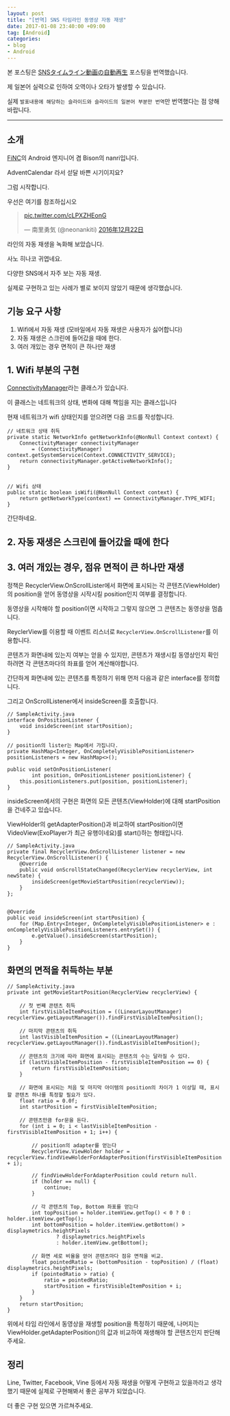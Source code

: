 ```yaml
---
layout: post
title: "[번역] SNS 타임라인 동영상 자동 재생"
date: 2017-01-08 23:40:00 +09:00
tag: [Android]
categories:
- blog
- Android
---
```


본 포스팅은 [SNSタイムライン動画の自動再生](http://qiita.com/neonankiti/items/cfa8cc0d3c48b9edc2fb) 포스팅을 번역했습니다.

제 일본어 실력으로 인하여 오역이나 오타가 발생할 수 있습니다.

실제 `발표내용에 해당하는 슬라이드와 슬라이드의 일본어 부분만 번역`만 번역했다는 점 양해바랍니다.

<!--more-->

- - -

## 소개

[FiNC](https://finc.com/)의 Android 엔지니어 겸 Bison의 nanri입니다.

AdventCalendar 라서 섣달 바쁜 시기이지요?

그럼 시작합니다.

우선은 여기를 참조하십시오

<blockquote class="twitter-tweet" data-lang="ja"><p lang="und" dir="ltr"><a href="https://t.co/cLPXZHEonG">pic.twitter.com/cLPXZHEonG</a></p>&mdash; 南里勇気 (@neonankiti) <a href="https://twitter.com/neonankiti/status/811946011388100608">2016年12月22日</a></blockquote>
<script async src="//platform.twitter.com/widgets.js" charset="utf-8"></script>

라인의 자동 재생을 녹화해 보았습니다.

사노 히나코 귀엽네요.

다양한 SNS에서 자주 보는 자동 재생.

실제로 구현하고 있는 사례가 별로 보이지 않았기 때문에 생각했습니다.

## 기능 요구 사항

1. Wifi에서 자동 재생 (모바일에서 자동 재생은 사용자가 싫어합니다)
2. 자동 재생은 스크린에 들어갔을 때에 한다.
3. 여러 개있는 경우 면적이 큰 하나만 재생

## 1. Wifi 부분의 구현

[ConnectivityManager](https://developer.android.com/reference/android/net/ConnectivityManager.html)라는 클래스가 있습니다.

이 클래스는 네트워크의 상태, 변화에 대해 책임을 지는 클래스입니다

현재 네트워크가 wifi 상태인지를 얻으려면 다음 코드를 작성합니다.

```
// 네트워크 상태 취득
private static NetworkInfo getNetworkInfo(@NonNull Context context) {
    ConnectivityManager connectivityManager 
        = (ConnectivityManager) context.getSystemService(Context.CONNECTIVITY_SERVICE);
    return connectivityManager.getActiveNetworkInfo();
}


// Wifi 상태
public static boolean isWifi(@NonNull Context context) {
    return getNetworkType(context) == ConnectivityManager.TYPE_WIFI;
}
```

간단하네요.

## 2. 자동 재생은 스크린에 들어갔을 때에 한다
## 3. 여러 개있는 경우, 점유 면적이 큰 하나만 재생

정책은 RecyclerView.OnScrollLister에서 화면에 표시되는 각 콘텐츠(ViewHolder)의 position을 얻어 동영상을 시작시킬 position인지 여부를 결정합니다.

동영상을 시작해야 할 position이면 시작하고 그렇지 않으면 그 콘텐츠는 동영상을 멈춥니다.

ReyclerView를 이용할 때 이벤트 리스너로 `RecyclerView.OnScrollListener`를 이용합니다.

콘텐츠가 화면내에 있는지 여부는 얻을 수 있지만, 콘텐츠가 재생시킬 동영상인지 확인하려면 각 콘텐츠마다의 좌표를 얻어 계산해야합니다.

간단하게 화면내에 있는 콘텐츠를 특정하기 위해 먼저 다음과 같은 interface를 정의합니다.

그리고 OnScrollListener에서 insideScreen를 호출합니다.

```
// SampleActivity.java
interface OnPositionListener {
    void insideScreen(int startPosition);
}

// position의 lister는 Map에서 가집니다.
private HashMap<Integer, OnCompletelyVisiblePositionListener> positionListeners = new HashMap<>();

public void setOnPositionListener(
        int position, OnPositionListener positionListener) {
    this.positionListeners.put(position, positionListener);
}
```

insideScreen에서의 구현은 화면의 모든 콘텐츠(ViewHolder)에 대해 startPosition을 건네주고 있습니다.

ViewHolder의 getAdapterPosition()과 비교하여 startPosition이면 VideoView(ExoPlayer가 최근 유행이네요)를 start()하는 형태입니다.

```
// SampleActivity.java
private final RecyclerView.OnScrollListener listener = new RecyclerView.OnScrollListener() {
    @Override
    public void onScrollStateChanged(RecyclerView recyclerView, int newState) {
        insideScreen(getMovieStartPosition(recyclerView));
    }
};


@Override
public void insideScreen(int startPosition) {
    for (Map.Entry<Integer, OnCompletelyVisiblePositionListener> e : onCompletelyVisiblePositionListeners.entrySet()) {
        e.getValue().insideScreen(startPosition);
    }
}
```

## 화면의 면적을 취득하는 부분

```
// SampleActivity.java
private int getMovieStartPosition(RecyclerView recyclerView) {

    // 첫 번째 콘텐츠 취득
    int firstVisibleItemPosition = ((LinearLayoutManager) recyclerView.getLayoutManager()).findFirstVisibleItemPosition();

    // 마지막 콘텐츠의 취득
    int lastVisibleItemPosition = ((LinearLayoutManager) recyclerView.getLayoutManager()).findLastVisibleItemPosition();

    // 콘텐츠의 크기에 따라 화면에 표시되는 콘텐츠의 수는 달라질 수 있다.
    if (lastVisibleItemPosition - firstVisibleItemPosition == 0) {
        return firstVisibleItemPosition;
    }

    // 화면에 표시되는 처음 및 마지막 아이템의 position의 차이가 1 이상일 때, 표시할 콘텐츠 하나를 특정할 필요가 있다.
    float ratio = 0.0f;
    int startPosition = firstVisibleItemPosition;

    // 콘텐츠만큼 for문을 돈다.
    for (int i = 0; i < lastVisibleItemPosition - firstVisibleItemPosition + 1; i++) {

        // position의 adapter를 얻는다
        RecyclerView.ViewHolder holder = recyclerView.findViewHolderForAdapterPosition(firstVisibleItemPosition + i);

        // findViewHolderForAdapterPosition could return null.
        if (holder == null) {
            continue;
        }

        // 각 콘텐츠의 Top, Bottom 좌표를 얻는다
        int topPosition = holder.itemView.getTop() < 0 ? 0 : holder.itemView.getTop();
        int bottomPosition = holder.itemView.getBottom() > displaymetrics.heightPixels
                ? displaymetrics.heightPixels
                : holder.itemView.getBottom();

        // 화면 세로 비율을 얻어 콘텐츠마다 점유 면적을 비교.
        float pointedRatio = (bottomPosition - topPosition) / (float) displaymetrics.heightPixels;
        if (pointedRatio > ratio) {
            ratio = pointedRatio;
            startPosition = firstVisibleItemPosition + i;
        }
    }
    return startPosition;
}
```

위에서 타임 라인에서 동영상을 재생할 position을 특정하기 때문에, 나머지는 ViewHolder.getAdapterPosition()의 값과 비교하여 재생해야 할 콘텐츠인지 판단해주세요.

## 정리

Line, Twitter, Facebook, Vine 등에서 자동 재생을 어떻게 구현하고 있을까라고 생각했기 때문에 실제로 구현해봐서 좋은 공부가 되었습니다.

더 좋은 구현 있으면 가르쳐주세요.